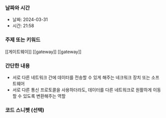 ### 날짜와 시간

- 날짜: 2024-03-31
- 시간: 21:58

### 주제 또는 키워드
[[게이트웨이]]
[[gateway]]
[[gateway]]

### 간단한 내용
- 서로 다른 네트워크 간에 데이터를 전송할 수 있게 해주는 네크워크 장치 또는 소프트웨어
- 서로 다른 통신 프로토콜을 사용하더라도, 데이터를 다른 네트워크로 원활하게 이동할 수 있도록 변환해주는 역할

### 코드 스니펫 (선택)

```typescript
```
